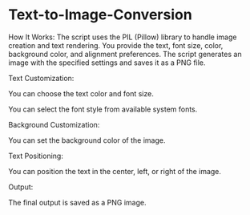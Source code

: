 # Text-to-Image-Conversion
 How It Works: The script uses the PIL (Pillow) library to handle image creation and text rendering.  You provide the text, font size, color, background color, and alignment preferences.  The script generates an image with the specified settings and saves it as a PNG file.
 
Text Customization:

You can choose the text color and font size.

You can select the font style from available system fonts.

Background Customization:

You can set the background color of the image.

Text Positioning:

You can position the text in the center, left, or right of the image.

Output:

The final output is saved as a PNG image.

